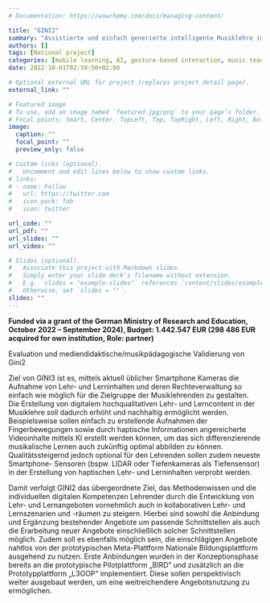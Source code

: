 ```yaml
---
# Documentation: https://wowchemy.com/docs/managing-content/

title: "GINI2"
summary: "Assistierte und einfach generierte intelligente Musiklehre im interaktiven Lernraum mittels Smartphone"
authors: []
tags: [National project]
categories: [mobile learning, AI, gesture-based interaction, music teaching, feedback]
date: 2022-10-01T02:59:50+02:00

# Optional external URL for project (replaces project detail page).
external_link: ""

# Featured image
# To use, add an image named `featured.jpg/png` to your page's folder.
# Focal points: Smart, Center, TopLeft, Top, TopRight, Left, Right, BottomLeft, Bottom, BottomRight.
image:
  caption: ""
  focal_point: ""
  preview_only: false

# Custom links (optional).
#   Uncomment and edit lines below to show custom links.
# links:
# - name: Follow
#   url: https://twitter.com
#   icon_pack: fab
#   icon: twitter

url_code: ""
url_pdf: ""
url_slides: ""
url_video: ""

# Slides (optional).
#   Associate this project with Markdown slides.
#   Simply enter your slide deck's filename without extension.
#   E.g. `slides = "example-slides"` references `content/slides/example-slides.md`.
#   Otherwise, set `slides = ""`.
slides: ""
---
```

**Funded via a grant of the German Ministry of Research and Education, October 2022 – September 2024), Budget: 1.442.547 EUR (298 486 EUR acquired for own institution, Role: partner)**

    
Evaluation und mediendidaktische/musikpädagogische Validierung von Gini2
  
Ziel von GINI3 ist es, mittels aktuell üblicher Smartphone Kameras die Aufnahme von Lehr- und Lerninhalten und deren Rechteverwaltung so einfach wie möglich für die Zielgruppe der Musiklehrenden zu gestalten. Die Erstellung von digitalem hochqualitativen Lehr- und Lerncontent in der Musiklehre soll dadurch erhöht und nachhaltig ermöglicht werden. Beispielsweise sollen einfach zu erstellende Aufnahmen der Fingerbewegungen sowie durch haptische Informationen angereicherte Videoinhalte mittels KI erstellt werden können, um das sich differenzierende musikalische Lernen auch zukünftig optimal abbilden zu können. Qualitätssteigernd jedoch optional für den Lehrenden sollen zudem neueste Smartphone- Sensoren (bspw. LIDAR oder Tiefenkameras als Tiefensensor) in der Erstellung von haptischen Lehr- und Lerninhalten verprobt werden.

Damit verfolgt GINI2 das übergeordnete Ziel, das Methodenwissen und die individuellen digitalen Kompetenzen Lehrender durch die Entwicklung von Lehr- und Lernangeboten vornehmlich auch in kollaborativen Lehr- und Lernszenarien und -räumen zu steigern. Hierbei sind sowohl die Anbindung und Ergänzung bestehender Angebote um passende Schnittstellen als auch die Erarbeitung neuer Angebote einschließlich solcher Schnittstellen möglich. Zudem soll es ebenfalls möglich sein, die einschlägigen Angebote nahtlos von der prototypischen Meta-Plattform Nationale Bildungsplattform ausgehend zu nutzen. Erste Anbindungen wurden in der Konzeptionsphase bereits an die prototypische Pilotplattform „BIRD“ und zusätzlich an die Prototypplattform „L3OOP“ implementiert. Diese sollen perspektivisch weiter ausgebaut werden, um eine weitreichendere Angebotsnutzung zu ermöglichen.